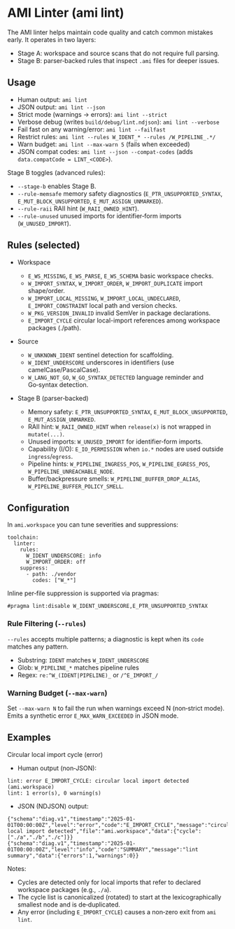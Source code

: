 # AMI Linter (ami lint)

The AMI linter helps maintain code quality and catch common mistakes early. It operates in two layers:

- Stage A: workspace and source scans that do not require full parsing.
- Stage B: parser‑backed rules that inspect `.ami` files for deeper issues.

## Usage

- Human output: `ami lint`
- JSON output: `ami lint --json`
- Strict mode (warnings → errors): `ami lint --strict`
- Verbose debug (writes `build/debug/lint.ndjson`): `ami lint --verbose`
- Fail fast on any warning/error: `ami lint --failfast`
- Restrict rules: `ami lint --rules W_IDENT_* --rules /W_PIPELINE_.*/`
- Warn budget: `ami lint --max-warn 5` (fails when exceeded)
- JSON compat codes: `ami lint --json --compat-codes` (adds `data.compatCode = LINT_<CODE>`).

Stage B toggles (advanced rules):
- `--stage-b` enables Stage B.
- `--rule-memsafe` memory safety diagnostics (`E_PTR_UNSUPPORTED_SYNTAX`, `E_MUT_BLOCK_UNSUPPORTED`, `E_MUT_ASSIGN_UNMARKED`).
- `--rule-raii` RAII hint (`W_RAII_OWNED_HINT`).
- `--rule-unused` unused imports for identifier‑form imports (`W_UNUSED_IMPORT`).

## Rules (selected)

- Workspace
  - `E_WS_MISSING`, `E_WS_PARSE`, `E_WS_SCHEMA` basic workspace checks.
  - `W_IMPORT_SYNTAX`, `W_IMPORT_ORDER`, `W_IMPORT_DUPLICATE` import shape/order.
  - `W_IMPORT_LOCAL_MISSING`, `W_IMPORT_LOCAL_UNDECLARED`, `E_IMPORT_CONSTRAINT` local path and version checks.
  - `W_PKG_VERSION_INVALID` invalid SemVer in package declarations.
  - `E_IMPORT_CYCLE` circular local-import references among workspace packages (./path).

- Source
  - `W_UNKNOWN_IDENT` sentinel detection for scaffolding.
  - `W_IDENT_UNDERSCORE` underscores in identifiers (use camelCase/PascalCase).
  - `W_LANG_NOT_GO`, `W_GO_SYNTAX_DETECTED` language reminder and Go‑syntax detection.

- Stage B (parser‑backed)
  - Memory safety: `E_PTR_UNSUPPORTED_SYNTAX`, `E_MUT_BLOCK_UNSUPPORTED`, `E_MUT_ASSIGN_UNMARKED`.
  - RAII hint: `W_RAII_OWNED_HINT` when `release(x)` is not wrapped in `mutate(...)`.
  - Unused imports: `W_UNUSED_IMPORT` for identifier‑form imports.
  - Capability (I/O): `E_IO_PERMISSION` when `io.*` nodes are used outside `ingress`/`egress`.
  - Pipeline hints: `W_PIPELINE_INGRESS_POS`, `W_PIPELINE_EGRESS_POS`, `W_PIPELINE_UNREACHABLE_NODE`.
  - Buffer/backpressure smells: `W_PIPELINE_BUFFER_DROP_ALIAS`, `W_PIPELINE_BUFFER_POLICY_SMELL`.

## Configuration

In `ami.workspace` you can tune severities and suppressions:

```
toolchain:
  linter:
    rules:
      W_IDENT_UNDERSCORE: info
      W_IMPORT_ORDER: off
    suppress:
      - path: ./vendor
        codes: ["W_*"]
```

Inline per‑file suppression is supported via pragmas:

```
#pragma lint:disable W_IDENT_UNDERSCORE,E_PTR_UNSUPPORTED_SYNTAX
```

### Rule Filtering (`--rules`)

`--rules` accepts multiple patterns; a diagnostic is kept when its `code` matches any pattern.
- Substring: `IDENT` matches `W_IDENT_UNDERSCORE`
- Glob: `W_PIPELINE_*` matches pipeline rules
- Regex: `re:^W_(IDENT|PIPELINE)_` or `/^E_IMPORT_/`

### Warning Budget (`--max-warn`)

Set `--max-warn N` to fail the run when warnings exceed N (non‑strict mode). Emits a synthetic error `E_MAX_WARN_EXCEEDED` in JSON mode.

## Examples

Circular local import cycle (error)

- Human output (non‑JSON):

```
lint: error E_IMPORT_CYCLE: circular local import detected (ami.workspace)
lint: 1 error(s), 0 warning(s)
```

- JSON (NDJSON) output:

```
{"schema":"diag.v1","timestamp":"2025-01-01T00:00:00Z","level":"error","code":"E_IMPORT_CYCLE","message":"circular local import detected","file":"ami.workspace","data":{"cycle":["./a","./b","./c"]}}
{"schema":"diag.v1","timestamp":"2025-01-01T00:00:00Z","level":"info","code":"SUMMARY","message":"lint summary","data":{"errors":1,"warnings":0}}
```

Notes:
- Cycles are detected only for local imports that refer to declared workspace packages (e.g., `./a`).
- The cycle list is canonicalized (rotated) to start at the lexicographically smallest node and is de‑duplicated.
- Any error (including `E_IMPORT_CYCLE`) causes a non‑zero exit from `ami lint`.
